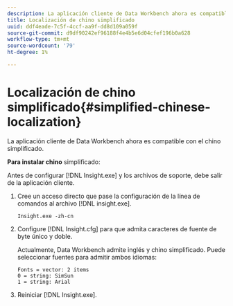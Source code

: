 ```yaml
---
description: La aplicación cliente de Data Workbench ahora es compatible con el chino simplificado.
title: Localización de chino simplificado
uuid: ddf4eade-7c5f-4ccf-aa9f-dd8d109a059f
source-git-commit: d9df90242ef96188f4e4b5e6d04cfef196b0a628
workflow-type: tm+mt
source-wordcount: '79'
ht-degree: 1%

---
```



# Localización de chino simplificado{#simplified-chinese-localization}

La aplicación cliente de Data Workbench ahora es compatible con el chino simplificado.

**Para instalar chino** simplificado:

Antes de configurar [!DNL Insight.exe] y los archivos de soporte, debe salir de la aplicación cliente.

1. Cree un acceso directo que pase la configuración de la línea de comandos al archivo [!DNL insight.exe].

   ```
   Insight.exe -zh-cn
   ```

1. Configure [!DNL Insight.cfg] para que admita caracteres de fuente de byte único y doble.

   Actualmente, Data Workbench admite inglés y chino simplificado. Puede seleccionar fuentes para admitir ambos idiomas:

   ```
   Fonts = vector: 2 items 
   0 = string: SimSun 
   1 = string: Arial 
   ```

1. Reiniciar [!DNL Insight.exe].

